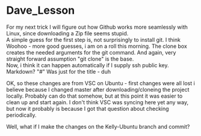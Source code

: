 # Dave_Lesson
For my next trick I will figure out how Github works more seamlessly with Linux, since downloading a Zip
file seems stupid.
<br>
A simple guess for the first step is, not surprisingly to install git.  I think Woohoo - more good guesses, i am on a roll this morning.  The clone box creates the needed arguments for the git command.  And again, very straight forward assumption "git clone" is the base.
<br>
Now, i think it can happen automatically if I supply ssh public key.
<br>
Markdown?
"#" Was just for the title - duh

OK, so these changes are from VSC on Ubuntu - first changes were all lost i believe because I changed master after downloading/cloneing the project locally.  Probably can do that somehow, but at this point it was easier to clean up and start again.  I don't think VSC was syncing here yet any way, but now it probably is because I got that question about checking periodically.

Well, what if I make the changes on the Kelly-Ubuntu branch and commit?

